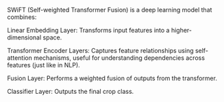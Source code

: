 SWiFT (Self-weighted Transformer Fusion) is a deep learning model that combines:

Linear Embedding Layer: Transforms input features into a higher-dimensional space.

Transformer Encoder Layers: Captures feature relationships using self-attention mechanisms, useful for understanding dependencies across features (just like in NLP).

Fusion Layer: Performs a weighted fusion of outputs from the transformer.

Classifier Layer: Outputs the final crop class.
